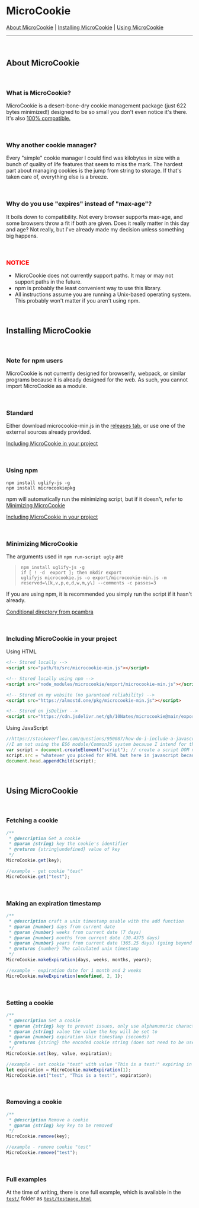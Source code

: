 # MicroCookie

[About MicroCookie](#about-microcookie) | [Installing MicroCookie](#installing-microcookie) | [Using MicroCookie](#using-microcookie)

---

<br>

## About MicroCookie

<br>

### What is MicroCookie?

MicroCookie is a desert-bone-dry cookie management package (just 622 bytes minimized!) designed to be so small you don't even notice it's there. It's also [100% compatible.](https://seedmanc.github.io/jscc/)

<br>

### Why another cookie manager?

Every "simple" cookie manager I could find was kilobytes in size with a bunch of quality of life features that seem to miss the mark. The hardest part about managing cookies is the jump from string to storage. If that's taken care of, everything else is a breeze.

<br>

### Why do you use "expires" instead of "max-age"?

It boils down to compatibility. Not every browser supports max-age, and some browsers throw a fit if both are given. Does it really matter in this day and age? Not really, but I've already made my decision unless something big happens.

<br>

### <span style="color:red">NOTICE</span>

- MicroCookie does not currently support paths. It may or may not support paths in the future.
- npm is probably the least convenient way to use this library.
- All instructions assume you are running a Unix-based operating system. This probably won't matter if you aren't using npm.

<br>

## Installing MicroCookie

<br>

### Note for npm users

MicroCookie is not currently designed for browserify, webpack, or similar programs because it is already designed for the web. As such, you cannot import MicroCookie as a module.

<br>

### Standard

Either download microcookie-min.js in the [releases tab](https://github.com/10Nates/microcookie/releases), or use one of the external sources already provided.

[Including MicroCookie in your project](#including-microcookie-in-your-project)

<br>

### Using npm

```shell
npm install uglify-js -g
npm install microcookiepkg
```

npm will automatically run the minimizing script, but if it doesn't, refer to [Minimizing MicroCookie](#minimizing-microcookie)

[Including MicroCookie in your project](#including-microcookie-in-your-project)

<br>

### Minimizing MicroCookie

The arguments used in `npm run-script ugly` are

> ```shell
> npm install uglify-js -g
> if [ ! -d  export ]; then mkdir export
> uglifyjs microcookie.js -o export/microcookie-min.js -m reserved=\[k,v,p,e,d,w,m,y\] --comments -c passes=3
> ```

If you are using npm, it is recommended you simply run the script if it hasn't already.

[Conditional directory from pcambra](https://stackoverflow.com/questions/4906579/how-to-use-bash-to-create-a-folder-if-it-doesnt-already-exist)

<br>

### Including MicroCookie in your project

Using HTML

```html
<!-- Stored locally -->
<script src="path/to/src/microcookie-min.js"></script>

<!-- Stored locally using npm -->
<script src="node_modules/microcookie/export/microcookie-min.js"></script>

<!-- Stored on my website (no garunteed reliability) -->
<script src="https://almostd.one/pkg/microcookie-min.js"></script>

<!-- Stored on jsDelivr -->
<script src="https://cdn.jsdelivr.net/gh/10Nates/microcookie@main/export/microcookie-min.js"></script>
```

Using JavaScript

```js
//https://stackoverflow.com/questions/950087/how-do-i-include-a-javascript-file-in-another-javascript-file
//I am not using the ES6 module/CommonJS system because I intend for this package to be as compatible as possible.
var script = document.createElement("script"); // create a script DOM node
script.src = "whatever you picked for HTML but here in javascript because javascript is the future";
document.head.appendChild(script);
```

<br>

## Using MicroCookie

<br>

### Fetching a cookie

```js
/**
 * @description Get a cookie
 * @param {string} key the cookie's identifier
 * @returns {string|undefined} value of key
 */
MicroCookie.get(key);

//example - get cookie "test"
MicroCookie.get("test");
```

<br>

### Making an expiration timestamp

```js
/**
 * @description craft a unix timestamp usable with the add function
 * @param {number} days from current date
 * @param {number} weeks from current date (7 days)
 * @param {number} months from current date (30.4375 days)
 * @param {number} years from current date (365.25 days) (going beyond 2038 is incompatible with 32 bit devices)
 * @returns {number} The calculated unix timestamp
 */
MicroCookie.makeExpiration(days, weeks, months, years);

//example - expiration date for 1 month and 2 weeks
MicroCookie.makeExpiration(undefined, 2, 1);
```

<br>

### Setting a cookie

```js
/**
 * @description Set a cookie
 * @param {string} key to prevent issues, only use alphanumeric characters
 * @param {string} value the value the key will be set to
 * @param {number} expiration Unix timestamp (seconds)
 * @returns {string} the encoded cookie string (does not need to be used)
 */
MicroCookie.set(key, value, expiration);

//example - set cookie "test" with value "This is a test!" expiring in 1 day
let expiration = MicroCookie.makeExpiration(1);
MicroCookie.set("test", "This is a test!", expiration);
```

<br>

### Removing a cookie

```js
/**
 * @description Remove a cookie
 * @param {string} key key to be removed
 */
MicroCookie.remove(key);

//example - remove cookie "test"
MicroCookie.remove("test");
```

<br>

### Full examples

At the time of writing, there is one full example, which is available in the [`test/`](./test/) folder as [`test/testpage.html`](./test/testpage.html)
